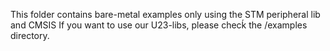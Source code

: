 This folder contains bare-metal examples only using the STM peripheral lib and CMSIS
If you want to use our U23-libs, please checḱ the /examples directory.
